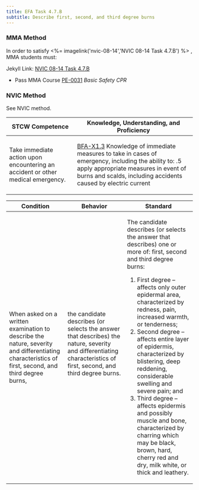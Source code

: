 ```yaml
---
title: EFA Task 4.7.B 
subtitle: Describe first, second, and third degree burns
---
```



### MMA Method

In order to satisfy <%= imagelink('nvic-08-14','NVIC 08-14  Task  4.7.B') %> , MMA students must:

Jekyll Link: [NVIC 08-14  Task  4.7.B](/stcw23/assets/images/nvic-08-14.pdf)

* Pass MMA Course  [PE-0031](PE-0031) *Basic Safety CPR*


### NVIC Method

<a onclick="togglevisibility('nvic_methods')" >See NVIC method.</a>

<div id='nvic_methods' class='hide'>

<table>
<thead>
<tr>
<th class='forty'> STCW Competence </th>
<th class='sixty'> Knowledge, Understanding, and Proficiency </th>
</tr>
</thead>




<tbody>
<tr><td markdown='1'>

Take immediate action upon encountering an accident or other medical emergency.

</td><td markdown='1'>

[BFA-X1.3](../../tables/613.html#BFA-X1.3) Knowledge of immediate measures to take in cases of emergency, including the ability to:
.5  apply appropriate measures in event of burns and scalds, including accidents caused by electric current

</td></tr>


</tbody>
</table>


<table>
<thead>
<tr><th class='twenty'>  Condition </th><th class='twenty'> Behavior </th><th  class='sixty'>Standard </th></tr>
</thead>
<tbody >



<tr><td markdown='1'>

When asked on a written examination to describe the nature, severity and differentiating characteristics of first, second, and third degree burns,

</td><td markdown='1'>

the candidate describes (or selects the answer that describes) the nature, severity and differentiating characteristics of first, second, and third degree burns.

<br>

<div class="tooltip">
<span class="tooltiptext">
</span>
</div>


</td><td markdown='1'>

The candidate describes (or selects the answer that describes) one or more of: first, second and third degree burns:
 
1.  First degree – affects only outer epidermal area, characterized by redness, pain, increased warmth, or tenderness; 
2.  Second degree – affects entire layer of epidermis, characterized by blistering, deep reddening, considerable swelling and severe pain;  and 
3.  Third degree – affects epidermis and possibly muscle and bone, characterized by charring which may be black, brown, hard, cherry red and dry, milk white, or thick and leathery.

</td></tr>
</tbody>
</table>
</div>

